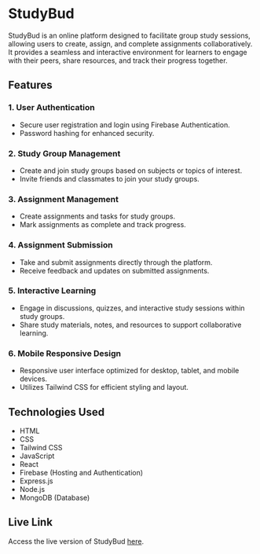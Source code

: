 # StudyBud

StudyBud is an online platform designed to facilitate group study sessions, allowing users to create, assign, and complete assignments collaboratively. It provides a seamless and interactive environment for learners to engage with their peers, share resources, and track their progress together.

## Features

### 1. User Authentication
- Secure user registration and login using Firebase Authentication.
- Password hashing for enhanced security.

### 2. Study Group Management
- Create and join study groups based on subjects or topics of interest.
- Invite friends and classmates to join your study groups.

### 3. Assignment Management
- Create assignments and tasks for study groups.
- Mark assignments as complete and track progress.

### 4. Assignment Submission
- Take and submit assignments directly through the platform.
- Receive feedback and updates on submitted assignments.

### 5. Interactive Learning
- Engage in discussions, quizzes, and interactive study sessions within study groups.
- Share study materials, notes, and resources to support collaborative learning.

### 6. Mobile Responsive Design
- Responsive user interface optimized for desktop, tablet, and mobile devices.
- Utilizes Tailwind CSS for efficient styling and layout.

## Technologies Used

- HTML
- CSS
- Tailwind CSS
- JavaScript
- React
- Firebase (Hosting and Authentication)
- Express.js
- Node.js
- MongoDB (Database)

## Live Link

Access the live version of StudyBud [here](https://b9a11-studybud.web.app).